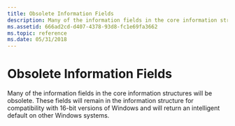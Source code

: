 ```yaml
---
title: Obsolete Information Fields
description: Many of the information fields in the core information structures will be obsolete. These fields will remain in the information structure for compatibility with 16-bit versions of Windows and will return an intelligent default on other Windows systems.
ms.assetid: 666ad2cd-d407-4378-93d8-fc1e69fa3662
ms.topic: reference
ms.date: 05/31/2018
---
```


# Obsolete Information Fields

Many of the information fields in the core information structures will be obsolete. These fields will remain in the information structure for compatibility with 16-bit versions of Windows and will return an intelligent default on other Windows systems.

 

 




